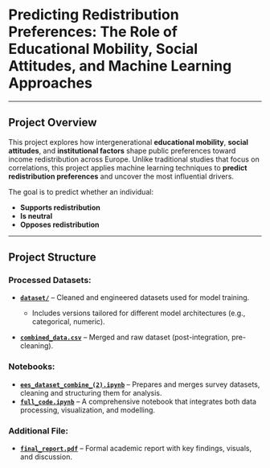 # Predicting Redistribution Preferences: The Role of Educational Mobility, Social Attitudes, and Machine Learning Approaches


---

## Project Overview

This project explores how intergenerational **educational mobility**, **social attitudes**, and **institutional factors** shape public preferences toward income redistribution across Europe. Unlike traditional studies that focus on correlations, this project applies machine learning techniques to **predict redistribution preferences** and uncover the most influential drivers.

The goal is to predict whether an individual:
- **Supports redistribution**
- **Is neutral**
- **Opposes redistribution**

---

## Project Structure

### Processed Datasets:

- **[`dataset/`](dataset_for_model_training/)** – Cleaned and engineered datasets used for model training.
  - Includes versions tailored for different model architectures (e.g., categorical, numeric).
  
- **[`combined_data.csv`](combined_data.csv)** – Merged and raw dataset (post-integration, pre-cleaning).

### Notebooks:
- **[`ees_dataset_combine_(2).ipynb`](ees_dataset_combine_(2).ipynb)** – Prepares and merges survey datasets, cleaning and structuring them for analysis.
- **[`full_code.ipynb`](full_code.ipynb)** – A comprehensive notebook that integrates both data processing, visualization, and modelling.


### Additional File:
- **[`final_report.pdf`](final_report.pdf)** – Formal academic report with key findings, visuals, and discussion.
